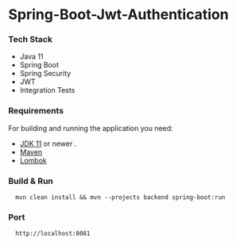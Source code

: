 # Spring-Boot-Jwt-Authentication

### Tech Stack
 - Java 11
 - Spring Boot
 - Spring Security
 - JWT
 - Integration Tests
 
### Requirements

For building and running the application you need:
- [JDK 11](https://www.oracle.com/java/technologies/javase-jdk11-downloads.html) or newer . 
- [Maven](https://maven.apache.org)
- [Lombok](https://projectlombok.org/)


### Build & Run 
```
  mvn clean install && mvn --projects backend spring-boot:run
```
  
### Port
```
  http://localhost:8081
```
